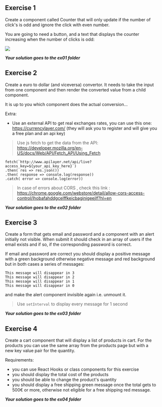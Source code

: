 ## Exercise 1 

Create a component called Counter that will only update if the number of click's is odd and ignore the click with even number. 

You are going to need a button, and a text that displays the counter increasing when the number of clicks is odd:

![](https://d2mxuefqeaa7sj.cloudfront.net/s_B129F1F5CCCDE7FA1BDACCD2F4F756ABC4E298094B0A789416A13B24C0A2AC85_1505311683294_image.png)

***Your solution goes to the ex01 folder***

## Exercise 2

Create a euro to dollar (and viceversa) convertor. It needs to take the input from one component and then render the converted value from a child component.

It is up to you which component does the actual conversion...

Extra:
- Use an external API to get real exchanges rates, you can use this one: https://currencylayer.com/
(they will ask you to register and will give you a free plan and an api key)

> Use js fetch to get the data from the API: https://developer.mozilla.org/en-US/docs/Web/API/Fetch_API/Using_Fetch

```
fetch(`http://www.apilayer.net/api/live?access_key=${your_api_key_here}`)
.then( res => res.json())
.then( response => console.log(response))
.catch( error => console.log(error))
```
> In case of errors about CORS , check this link : https://chrome.google.com/webstore/detail/allow-cors-access-control/lhobafahddgcelffkeicbaginigeejlf?hl=en

***Your solution goes to the ex02 folder***

## Exercise 3

Create a form that gets email and password and a component with an alert initially not visible. When submit it should check in an array of users if the email exists and if so, if the corresponding password is correct. 

If email and password are correct you should display a positive message with a green background otherwise negative message and red background but in both cases a series of messages:

    This message will disappear in 3
    This message will disappear in 2
    This message will disappear in 1
    This message will disappear in 0

and make the alert component invisible again i.e. unmount it.

> Use `setInterval` to display every message for 1 second


***Your solution goes to the ex03 folder***

## Exercise 4

Create a cart component that will display a list of products in cart. For the products you can use the same array from the products page but with a new key value pair for the quantity.

Requirements:

- you can use React Hooks or class components for this exercise
- you should display the total cost of the products
- you should be able to change the product's quantity
- you should display a free shipping green message once the total gets to 500€ or more, otherwise not eligible for a free shipping red message.

***Your solution goes to the ex04 folder***




